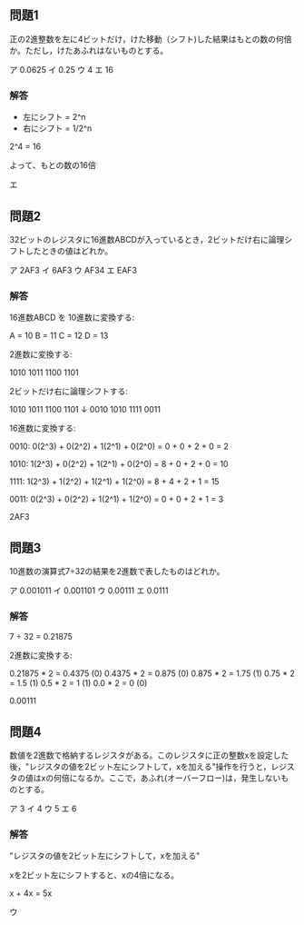 ## 問題1

正の2進整数を左に4ビットだけ，けた移動（シフト)した結果はもとの数の何倍か。ただし，けたあふれはないものとする。

ア 0.0625
イ 0.25
ウ 4
エ 16

### 解答

- 左にシフト = 2^n
- 右にシフト = 1/2^n

2^4 = 16

よって、もとの数の16倍

エ

## 問題2

32ビットのレジスタに16進数ABCDが入っているとき，2ビットだけ右に論理シフトしたときの値はどれか。

ア 2AF3
イ 6AF3
ウ AF34
エ EAF3

### 解答

16進数ABCD を 10進数に変換する:

A = 10
B = 11
C = 12
D = 13

2進数に変換する:

1010 1011 1100 1101

2ビットだけ右に論理シフトする:

1010 1011 1100 1101
↓
0010 1010 1111 0011

16進数に変換する:

0010:
0(2^3) + 0(2^2) + 1(2^1) + 0(2^0) = 0 + 0 + 2 + 0 = 2

1010:
1(2^3) + 0(2^2) + 1(2^1) + 0(2^0) = 8 + 0 + 2 + 0 = 10

1111:
1(2^3) + 1(2^2) + 1(2^1) + 1(2^0) = 8 + 4 + 2 + 1 = 15

0011:
0(2^3) + 0(2^2) + 1(2^1) + 1(2^0) = 0 + 0 + 2 + 1 = 3

2AF3

## 問題3

10進数の演算式7÷32の結果を2進数で表したものはどれか。

ア 0.001011
イ 0.001101
ウ 0.00111
エ 0.0111

### 解答

7 ÷ 32 = 0.21875

2進数に変換する:

0.21875 * 2 = 0.4375 (0)
0.4375 * 2 = 0.875 (0)
0.875 * 2 = 1.75 (1)
0.75 * 2 = 1.5 (1)
0.5 * 2 = 1 (1)
0.0 * 2 = 0 (0)

0.00111

## 問題4

数値を2進数で格納するレジスタがある。このレジスタに正の整数xを設定した後，"レジスタの値を2ビット左にシフトして，xを加える"操作を行うと，レジスタの値はxの何倍になるか。ここで，あふれ(オーバーフロー)は，発生しないものとする。

ア 3
イ 4
ウ 5
エ 6

### 解答

"レジスタの値を2ビット左にシフトして，xを加える"

xを2ビット左にシフトすると、xの4倍になる。

x + 4x = 5x

ウ
